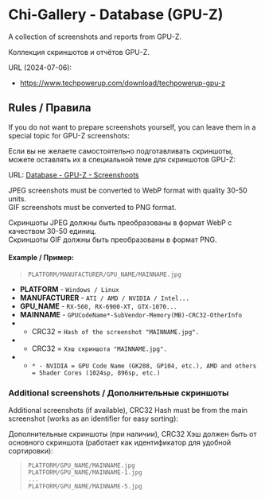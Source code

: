# Chi-Gallery - Database (GPU-Z)

A collection of screenshots and reports from GPU-Z.

Коллекция скриншотов и отчётов GPU-Z.

URL (2024-07-06):
- https://www.techpowerup.com/download/techpowerup-gpu-z


## Rules / Правила

If you do not want to prepare screenshots yourself, you can leave them in a special topic for GPU-Z screenshots:

Если вы не желаете самостоятельно подготавливать скриншоты, можете оставлять их в специальной теме для скриншотов GPU-Z:

URL: [Database - GPU-Z - Screenshoots](https://github.com/Shedou/Chi-Gallery/discussions/2)

JPEG screenshots must be converted to WebP format with quality 30-50 units.\
GIF screenshots must be converted to PNG format.

Скриншоты JPEG должны быть преобразованы в формат WebP с качеством 30-50 единиц.\
Скриншоты GIF должны быть преобразованы в формат PNG.

#### Example / Пример:
> `PLATFORM/MANUFACTURER/GPU_NAME/MAINNAME.jpg`

- **PLATFORM** - `Windows / Linux`
- **MANUFACTURER** - `ATI / AMD / NVIDIA / Intel...`
- **GPU_NAME** - `RX-560, RX-6900-XT, GTX-1070...`
- **MAINNAME** - `GPUCodeName*-SubVendor-Memory(MB)-CRC32-OtherInfo`
- - CRC32 = `Hash of the screenshot "MAINNAME.jpg".`
- - CRC32 = `Хэш скриншота "MAINNAME.jpg".`
- - `* - NVIDIA = GPU Code Name (GK208, GP104, etc.), AMD and others = Shader Cores (1024sp, 896sp, etc.)`


### Additional screenshots / Дополнительные скриншоты

Additional screenshots (if available), CRC32 Hash must be from the main screenshot (works as an identifier for easy sorting):

Дополнительные скриншоты (при наличии), CRC32 Хэш должен быть от основного скриншота (работает как идентификатор для удобной сортировки):

> `PLATFORM/GPU_NAME/MAINNAME.jpg`\
> `PLATFORM/GPU_NAME/MAINNAME-1.jpg`\
> `...`\
> `PLATFORM/GPU_NAME/MAINNAME-5.jpg`

